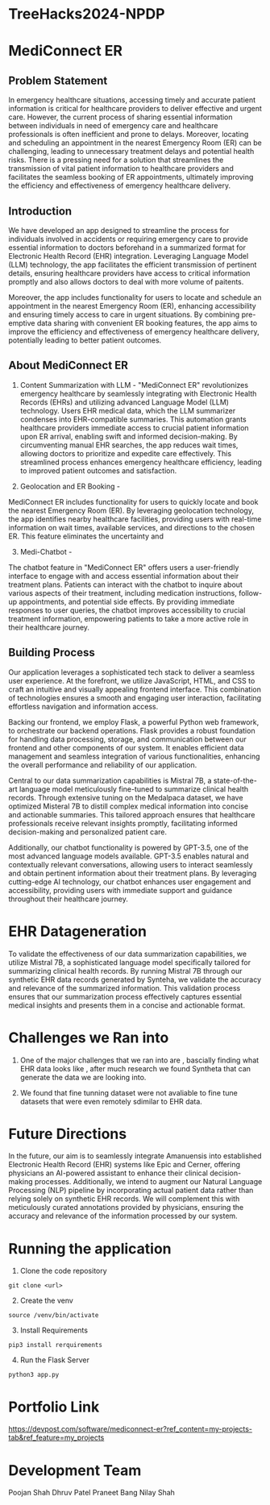 # TreeHacks2024-NPDP

# MediConnect ER

## Problem Statement

In emergency healthcare situations, accessing timely and accurate patient information is critical for healthcare providers to deliver effective and urgent care. However, the current process of sharing essential information between individuals in need of emergency care and healthcare professionals is often inefficient and prone to delays. Moreover, locating and scheduling an appointment in the nearest Emergency Room (ER) can be challenging, leading to unnecessary treatment delays and potential health risks. There is a pressing need for a solution that streamlines the transmission of vital patient information to healthcare providers and facilitates the seamless booking of ER appointments, ultimately improving the efficiency and effectiveness of emergency healthcare delivery.

## Introduction

We have developed an app designed to streamline the process for individuals involved in accidents or requiring emergency care to provide essential information to doctors beforehand in a summarized format for Electronic Health Record (EHR) integration. Leveraging Language Model (LLM) technology, the app facilitates the efficient transmission of pertinent details, ensuring healthcare providers have access to critical information promptly and also allows doctors to deal with more volume of paitents.

Moreover, the app includes functionality for users to locate and schedule an appointment in the nearest Emergency Room (ER), enhancing accessibility and ensuring timely access to care in urgent situations. By combining pre-emptive data sharing with convenient ER booking features, the app aims to improve the efficiency and effectiveness of emergency healthcare delivery, potentially leading to better patient outcomes.

## About MediConnect ER

1. Content Summarization with LLM - 
"MediConnect ER" revolutionizes emergency healthcare by seamlessly integrating with Electronic Health Records (EHRs) and utilizing advanced Language Model (LLM) technology. Users EHR medical data, which the LLM summarizer condenses into EHR-compatible summaries. This automation grants healthcare providers immediate access to crucial patient information upon ER arrival, enabling swift and informed decision-making. By circumventing manual EHR searches, the app reduces wait times, allowing doctors to prioritize and expedite care effectively. This streamlined process enhances emergency healthcare efficiency, leading to improved patient outcomes and satisfaction.

2. Geolocation and ER Booking -

MediConnect ER includes functionality for users to quickly locate and book the nearest Emergency Room (ER). By leveraging geolocation technology, the app identifies nearby healthcare facilities, providing users with real-time information on wait times, available services, and directions to the chosen ER. This feature eliminates the uncertainty and 

3. Medi-Chatbot -

The chatbot feature in "MediConnect ER" offers users a user-friendly interface to engage with and access essential information about their treatment plans. Patients can interact with the chatbot to inquire about various aspects of their treatment, including medication instructions, follow-up appointments, and potential side effects. By providing immediate responses to user queries, the chatbot improves accessibility to crucial treatment information, empowering patients to take a more active role in their healthcare journey. 


## Building Process

Our application leverages a sophisticated tech stack to deliver a seamless user experience. At the forefront, we utilize JavaScript, HTML, and CSS to craft an intuitive and visually appealing frontend interface. This combination of technologies ensures a smooth and engaging user interaction, facilitating effortless navigation and information access.

Backing our frontend, we employ Flask, a powerful Python web framework, to orchestrate our backend operations. Flask provides a robust foundation for handling data processing, storage, and communication between our frontend and other components of our system. It enables efficient data management and seamless integration of various functionalities, enhancing the overall performance and reliability of our application.

Central to our data summarization capabilities is Mistral 7B, a state-of-the-art language model meticulously fine-tuned to summarize clinical health records. Through extensive tuning on the Medalpaca dataset, we have optimized Misteral 7B to distill complex medical information into concise and actionable summaries. This tailored approach ensures that healthcare professionals receive relevant insights promptly, facilitating informed decision-making and personalized patient care.

Additionally, our chatbot functionality is powered by GPT-3.5, one of the most advanced language models available. GPT-3.5 enables natural and contextually relevant conversations, allowing users to interact seamlessly and obtain pertinent information about their treatment plans. By leveraging cutting-edge AI technology, our chatbot enhances user engagement and accessibility, providing users with immediate support and guidance throughout their healthcare journey.


# EHR Datageneration

To validate the effectiveness of our data summarization capabilities, we utilize Mistral 7B, a sophisticated language model specifically tailored for summarizing clinical health records. By running Mistral 7B through our synthetic EHR data records generated by Synteha, we validate the accuracy and relevance of the summarized information. This validation process ensures that our summarization process effectively captures essential medical insights and presents them in a concise and actionable format.

# Challenges we Ran into

1. One of the major challenges that we ran into are , bascially finding what EHR data looks like , after much research we found Syntheta that can generate the data we are looking into.

2. We found that fine tunning dataset were not avaliable to fine tune datasets that were even remotely sdimilar to EHR data.


# Future Directions

In the future, our aim is to seamlessly integrate Amanuensis into established Electronic Health Record (EHR) systems like Epic and Cerner, offering physicians an AI-powered assistant to enhance their clinical decision-making processes. Additionally, we intend to augment our Natural Language Processing (NLP) pipeline by incorporating actual patient data rather than relying solely on synthetic EHR records. We will complement this with meticulously curated annotations provided by physicians, ensuring the accuracy and relevance of the information processed by our system.

# Running the application

1. Clone the code repository

```
git clone <url>

```

2. Create the venv 

```
source /venv/bin/activate
```

3. Install Requirements
```
pip3 install rerquirements
```

4. Run the Flask Server
```
python3 app.py
```
# Portfolio Link

https://devpost.com/software/mediconnect-er?ref_content=my-projects-tab&ref_feature=my_projects

# Development Team

Poojan Shah
Dhruv Patel
Praneet Bang
Nilay Shah



















